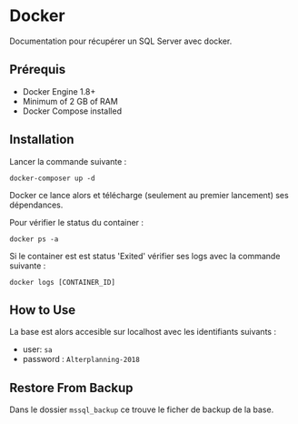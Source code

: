 # Docker

Documentation pour récupérer un SQL Server avec docker.

## Prérequis

- Docker Engine 1.8+ 
- Minimum of 2 GB of RAM
- Docker Compose installed

## Installation

Lancer la commande suivante :

```
docker-composer up -d
```

Docker ce lance alors et télécharge (seulement au premier lancement) ses dépendances.

Pour vérifier le status du container :

```
docker ps -a
```

Si le container est est status 'Exited' vérifier ses logs avec la commande suivante :

```
docker logs [CONTAINER_ID]
```

## How to Use

La base est alors accesible sur localhost avec les identifiants suivants :

- user: `sa`
- password : `Alterplanning-2018`

## Restore From Backup

Dans le dossier `mssql_backup` ce trouve le ficher de backup de la base.